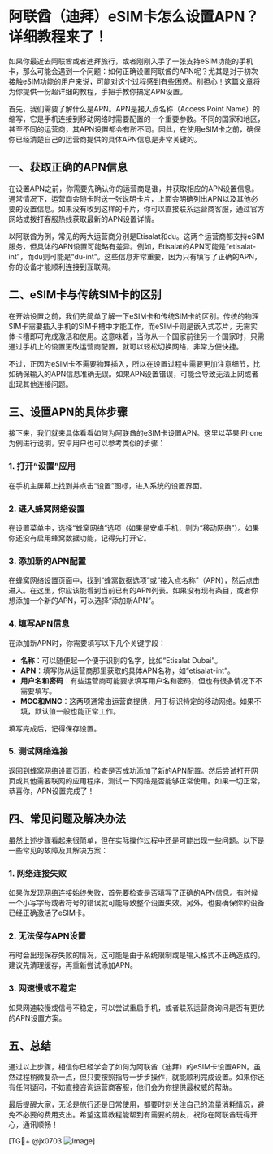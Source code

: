 # 阿联酋（迪拜）eSIM卡怎么设置APN？详细教程来了！

如果你最近去阿联酋或者迪拜旅行，或者刚刚入手了一张支持eSIM功能的手机卡，那么可能会遇到一个问题：如何正确设置阿联酋的APN呢？尤其是对于初次接触eSIM功能的用户来说，可能对这个过程感到有些困惑。别担心！这篇文章将为你提供一份超详细的教程，手把手教你搞定APN设置。

首先，我们需要了解什么是APN。APN是接入点名称（Access Point Name）的缩写，它是手机连接到移动网络时需要配置的一个重要参数。不同的国家和地区，甚至不同的运营商，其APN设置都会有所不同。因此，在使用eSIM卡之前，确保你已经清楚自己的运营商提供的具体APN信息是非常关键的。

## 一、获取正确的APN信息

在设置APN之前，你需要先确认你的运营商是谁，并获取相应的APN设置信息。通常情况下，运营商会随卡附送一张说明卡片，上面会明确列出APN以及其他必要的设置信息。如果没有收到这样的卡片，你可以直接联系运营商客服，通过官方网站或拨打客服热线获取最新的APN设置详情。

以阿联酋为例，常见的两大运营商分别是Etisalat和du。这两个运营商都支持eSIM服务，但具体的APN设置可能略有差异。例如，Etisalat的APN可能是“etisalat-int”，而du则可能是“du-int”。这些信息非常重要，因为只有填写了正确的APN，你的设备才能顺利连接到互联网。

## 二、eSIM卡与传统SIM卡的区别

在开始设置之前，我们先简单了解一下eSIM卡和传统SIM卡的区别。传统的物理SIM卡需要插入手机的SIM卡槽中才能工作，而eSIM卡则是嵌入式芯片，无需实体卡槽即可完成激活和使用。这意味着，当你从一个国家前往另一个国家时，只需通过手机上的设置更改运营商配置，就可以轻松切换网络，非常方便快捷。

不过，正因为eSIM卡不需要物理插入，所以在设置过程中需要更加注意细节，比如确保输入的APN信息准确无误。如果APN设置错误，可能会导致无法上网或者出现其他连接问题。

## 三、设置APN的具体步骤

接下来，我们就来具体看看如何为阿联酋的eSIM卡设置APN。这里以苹果iPhone为例进行说明，安卓用户也可以参考类似的步骤：

### 1. 打开“设置”应用

在手机主屏幕上找到并点击“设置”图标，进入系统的设置界面。

### 2. 进入蜂窝网络设置

在设置菜单中，选择“蜂窝网络”选项（如果是安卓手机，则为“移动网络”）。如果你还没有启用蜂窝数据功能，记得先打开它。

### 3. 添加新的APN配置

在蜂窝网络设置页面中，找到“蜂窝数据选项”或“接入点名称”（APN），然后点击进入。在这里，你应该能看到当前已有的APN列表。如果没有现有条目，或者你想添加一个新的APN，可以选择“添加新APN”。

### 4. 填写APN信息

在添加新APN时，你需要填写以下几个关键字段：
- **名称**：可以随便起一个便于识别的名字，比如“Etisalat Dubai”。
- **APN**：填写你从运营商那里获取的具体APN名称，如“etisalat-int”。
- **用户名和密码**：有些运营商可能要求填写用户名和密码，但也有很多情况下不需要填写。
- **MCC和MNC**：这两项通常由运营商提供，用于标识特定的移动网络。如果不填，默认值一般也能正常工作。

填写完成后，记得保存设置。

### 5. 测试网络连接

返回到蜂窝网络设置页面，检查是否成功添加了新的APN配置。然后尝试打开网页或其他需要联网的应用程序，测试一下网络是否能够正常使用。如果一切正常，恭喜你，APN设置完成了！

## 四、常见问题及解决办法

虽然上述步骤看起来很简单，但在实际操作过程中还是可能出现一些问题。以下是一些常见的故障及其解决方案：

### 1. 网络连接失败

如果你发现网络连接始终失败，首先要检查是否填写了正确的APN信息。有时候一个小写字母或者符号的错误就可能导致整个设置失效。另外，也要确保你的设备已经正确激活了eSIM卡。

### 2. 无法保存APN设置

有时会出现保存失败的情况，这可能是由于系统限制或是输入格式不正确造成的。建议先清理缓存，再重新尝试添加APN。

### 3. 网速慢或不稳定

如果网速较慢或信号不稳定，可以尝试重启手机，或者联系运营商询问是否有更优的APN设置方案。

## 五、总结

通过以上步骤，相信你已经学会了如何为阿联酋（迪拜）的eSIM卡设置APN。虽然过程稍微复杂一点，但只要按照指导一步步操作，就能顺利完成设置。如果你还有任何疑问，不妨直接咨询运营商客服，他们会为你提供最权威的帮助。

最后提醒大家，无论是旅行还是日常使用，都要时刻关注自己的流量消耗情况，避免不必要的费用支出。希望这篇教程能帮到有需要的朋友，祝你在阿联酋玩得开心，通讯顺畅！

[TG💪+ @jx0703 ![Image](https://github.com/user-attachments/assets/dbca1d08-cadb-493c-b0ec-ad6f7a83f270)]